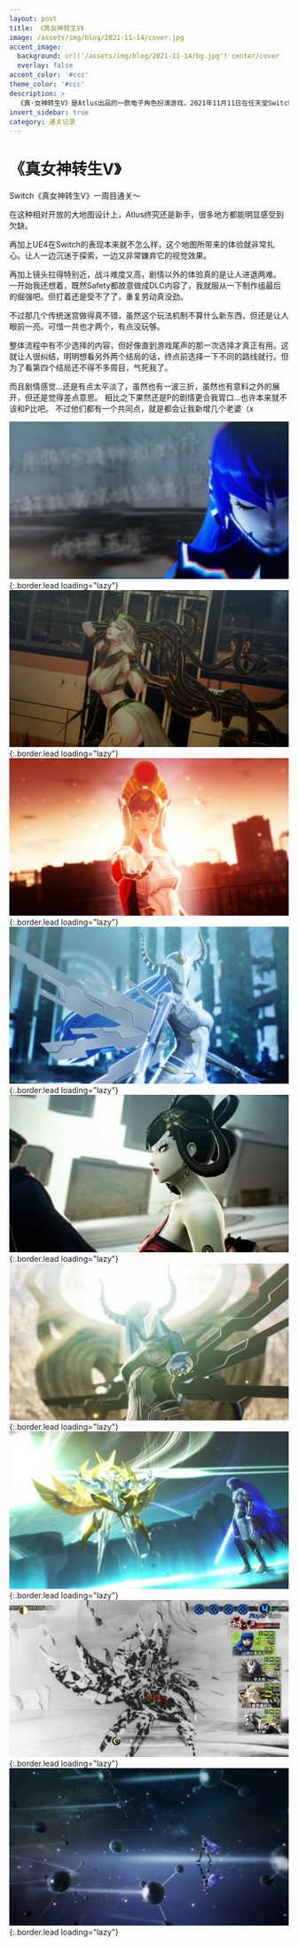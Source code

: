 ```yaml
---
layout: post
title: 《真女神转生V》
image: /assets/img/blog/2021-11-14/cover.jpg
accent_image: 
  background: url('/assets/img/blog/2021-11-14/bg.jpg') center/cover
  overlay: false
accent_color: '#ccc'
theme_color: '#ccc'
description: >
  《真·女神转生V》是Atlus出品的一款电子角色扮演游戏，2021年11月11日在任天堂Switch平台推出。<br>2017年10月23日，Atlus宣布真女神转生系列最新作<br>并且也是系列25周年纪念作《真·女神转生V》将登陆任天堂Switch平台，本作采用虚幻4引擎开发。
invert_sidebar: true
category: 通关记录
---
```


# 《真女神转生V》

Switch《真女神转生V》一周目通关～

在这种相对开放的大地图设计上，Atlus终究还是新手，很多地方都能明显感受到欠缺。

再加上UE4在Switch的表现本来就不怎么样，这个地图所带来的体验就非常扎心。让人一边沉迷于探索，一边又非常嫌弃它的视觉效果。

再加上镜头拉得特别近，战斗难度又高，剧情以外的体验真的是让人进退两难。
一开始我还想着，既然Safety都故意做成DLC内容了，我就服从一下制作组最后的倔强吧。但打着还是受不了了，重复劳动真没劲。

不过那几个传统迷宫做得真不错，虽然这个玩法机制不算什么新东西，但还是让人眼前一亮。可惜一共也才两个，有点没玩够。

整体流程中有不少选择的内容，但好像直到游戏尾声的那一次选择才真正有用。这就让人很纠结，明明想看另外两个结局的话，终点前选择一下不同的路线就行。但为了看第四个结局还不得不多周目，气死我了。

而且剧情感觉…还是有点太平淡了，虽然也有一波三折，虽然也有意料之外的展开，但还是觉得差点意思。
相比之下果然还是P的剧情更合我胃口…也许本来就不该和P比吧。
不过他们都有一个共同点，就是都会让我新增几个老婆（x


![](/assets/img/blog/2021-11-14/1.jpg){:.border.lead loading="lazy"}
![](/assets/img/blog/2021-11-14/2.jpg){:.border.lead loading="lazy"}
![](/assets/img/blog/2021-11-14/3.jpg){:.border.lead loading="lazy"}
![](/assets/img/blog/2021-11-14/4.jpg){:.border.lead loading="lazy"}
![](/assets/img/blog/2021-11-14/5.jpg){:.border.lead loading="lazy"}
![](/assets/img/blog/2021-11-14/6.jpg){:.border.lead loading="lazy"}
![](/assets/img/blog/2021-11-14/7.jpg){:.border.lead loading="lazy"}
![](/assets/img/blog/2021-11-14/8.jpg){:.border.lead loading="lazy"}
![](/assets/img/blog/2021-11-14/9.jpg){:.border.lead loading="lazy"}

